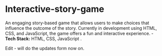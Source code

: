 # Interactive-story-game
 An engaging story-based game that allows users to make choices that influence the outcome of the story. Currently in development using HTML, CSS, and JavaScript, the game offers a fun and interactive experience.      - **Tech Stack:** HTML, CSS, JavaScript .


Edit - will do the updates form now on.